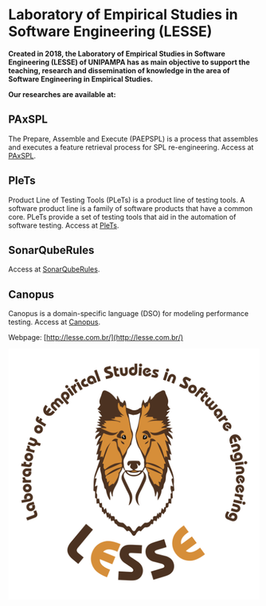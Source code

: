 #  Laboratory of Empirical Studies in Software Engineering (LESSE)

**Created in 2018, the Laboratory of Empirical Studies in Software Engineering (LESSE) of UNIPAMPA has as main objective to support the teaching, research and dissemination of knowledge in the area of Software Engineering in Empirical Studies.**

**Our researches are available at:**

## PAxSPL 
The Prepare, Assemble and Execute (PAEPSPL) is a process that assembles and executes a feature retrieval process for 
SPL re-engineering. Access at [PAxSPL](https://github.com/HestiaProject/PAxSPL).

## PleTs
Product Line of Testing Tools (PLeTs) is a product line of testing tools. A software product line is a family of software products 
that have a common core. PLeTs provide a set of testing tools that aid in the automation of software testing. 
Access at [PleTs](https://github.com/GiliSchmidt/PleTs-Testing).

## SonarQubeRules
Access at [SonarQubeRules](https://github.com/yuryalencar/SonarQubeRules).

## Canopus
Canopus is a domain-specific language (DSO) for modeling performance testing. Access at [Canopus](https://github.com/ProjetoDSL/Canopus).


Webpage: [http://lesse.com.br/](http://lesse.com.br/)

![LESSE](https://raw.githubusercontent.com/lesseUnipampa/lesseResearch/master/logolesse.png)

